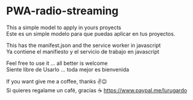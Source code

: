 # PWA-radio-streaming
This a simple model to apply in yours proyects <br>
Este es un simple modelo para que puedas aplicar en tus proyectos.

This has the manifest.json and the service worker in javascript<br>
Ya contiene el manifiesto y el servicio de trabajo en javascript

Feel free to use it ... all better is welcome<br>
Siente libre de Usarlo ... toda mejor es bienvenida

If you want give me a coffee, thanks ✌️😉<br>
Si quieres regalame un café, gracias 
☕ https://www.paypal.me/lurugardo

